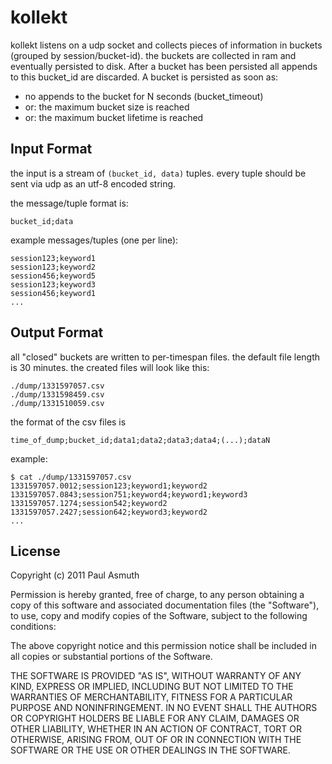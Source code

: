 kollekt
=======

kollekt listens on a udp socket and collects pieces of information in buckets (grouped by session/bucket-id). 
the buckets are collected in ram and eventually persisted to disk. After a bucket has been persisted all 
appends to this bucket_id are discarded. A bucket is persisted as soon as:
  
  + no appends to the bucket for N seconds (bucket_timeout)
  + or: the maximum bucket size is reached 
  + or: the maximum bucket lifetime is reached



Input Format
------------

the input is a stream of `(bucket_id, data)` tuples. every tuple should be sent via udp as an utf-8 encoded string.

the message/tuple format is:
    
    bucket_id;data

example messages/tuples (one per line):

    session123;keyword1
    session123;keyword2
    session456;keyword5
    session123;keyword3
    session456;keyword1
    ...



Output Format
-------------

all "closed" buckets are written to per-timespan files. the default file length is 30 minutes. the created files will look like this:

    ./dump/1331597057.csv
    ./dump/1331598459.csv
    ./dump/1331510059.csv

the format of the csv files is 

    time_of_dump;bucket_id;data1;data2;data3;data4;(...);dataN

example:

    $ cat ./dump/1331597057.csv
    1331597057.0012;session123;keyword1;keyword2
    1331597057.0843;session751;keyword4;keyword1;keyword3
    1331597057.1274;session542;keyword2
    1331597057.2427;session642;keyword3;keyword2
    ...



License
-------

Copyright (c) 2011 Paul Asmuth

Permission is hereby granted, free of charge, to any person obtaining
a copy of this software and associated documentation files (the
"Software"), to use, copy and modify copies of the Software, subject 
to the following conditions:

The above copyright notice and this permission notice shall be
included in all copies or substantial portions of the Software.

THE SOFTWARE IS PROVIDED "AS IS", WITHOUT WARRANTY OF ANY KIND,
EXPRESS OR IMPLIED, INCLUDING BUT NOT LIMITED TO THE WARRANTIES OF
MERCHANTABILITY, FITNESS FOR A PARTICULAR PURPOSE AND
NONINFRINGEMENT. IN NO EVENT SHALL THE AUTHORS OR COPYRIGHT HOLDERS BE
LIABLE FOR ANY CLAIM, DAMAGES OR OTHER LIABILITY, WHETHER IN AN ACTION
OF CONTRACT, TORT OR OTHERWISE, ARISING FROM, OUT OF OR IN CONNECTION
WITH THE SOFTWARE OR THE USE OR OTHER DEALINGS IN THE SOFTWARE.
